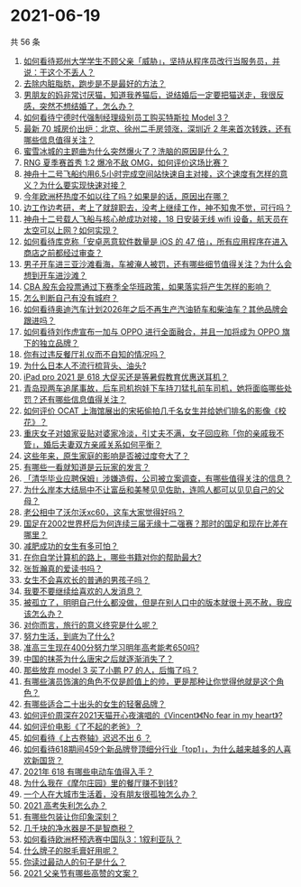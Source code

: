 # 2021-06-19

共 56 条

<!-- BEGIN -->
<!-- 最后更新时间 Sat Jun 19 2021 03:03:59 GMT+0800 (China Standard Time) -->

1. [如何看待郑州大学学生不顾父亲「威胁」，坚持从程序员改行当服务员，并说：干这个不丢人？](https://www.zhihu.com/question/465534726)
2. [去除内脏脂肪，跑步是不是最好的方法？](https://www.zhihu.com/question/427095682)
3. [男朋友的妈非常讨厌猫，知道我养猫后，说结婚后一定要把猫送走，我很反感，突然不想结婚了，怎么办？](https://www.zhihu.com/question/458232041)
4. [如何看待宁德时代强制经理级别员工购买特斯拉 Model 3？](https://www.zhihu.com/question/465498143)
5. [最新 70 城房价出炉：北京、徐州二手房领涨，深圳近 2
   年来首次转跌，还有哪些信息值得关注？](https://www.zhihu.com/question/465523037)
6. [蜜雪冰城的主题曲为什么突然爆火了？洗脑的原因是什么？](https://www.zhihu.com/question/464996660)
7. [RNG 夏季赛首秀 1:2 爆冷不敌 OMG，如何评价这场比赛？](https://www.zhihu.com/question/465769063)
8. [神舟十二号飞船约用6.5小时完成空间站快速自主对接，这个速度有怎样的意义？为什么要实现快速对接？](https://www.zhihu.com/question/465622134)
9. [今年欧洲杯热度不如以往了吗？如果是的话，原因出在哪？](https://www.zhihu.com/question/464561713)
10. [边工作边考研，考上了就辞职去，没考上继续工作，神不知鬼不觉，可行吗？](https://www.zhihu.com/question/324039053)
11. [神舟十二号载人飞船与核心舱成功对接，18 日安装无线 wifi
    设备，航天员在太空可以上网？如何实现？](https://www.zhihu.com/question/465721875)
12. [如何看待库克称「安卓恶意软件数量是 iOS 的 47
    倍」，所有应用程序在进入商店之前都经过审查？](https://www.zhihu.com/question/465597634)
13. [男子开车进三亚沙滩看海，车被淹人被罚，还有哪些细节值得关注？为什么会想到开车进沙滩？](https://www.zhihu.com/question/465091122)
14. [CBA
    股东会投票通过下赛季全华班政策，如果落实将产生怎样的影响？](https://www.zhihu.com/question/465741384)
15. [怎么判断自己有没有城府？](https://www.zhihu.com/question/275606514)
16. [如何看待奥迪汽车计划2026年之后不再生产汽油轿车和柴油车？其他品牌会跟进吗？](https://www.zhihu.com/question/465729299)
17. [如何看待刘作虎宣布一加与 OPPO 进行全面融合，并且一加将成为 OPPO
    旗下的独立品牌？](https://www.zhihu.com/question/465399919)
18. [你有过违反餐厅礼仪而不自知的情况吗？](https://www.zhihu.com/question/465084914)
19. [为什么日本人不流行梳背头、油头?](https://www.zhihu.com/question/335817516)
20. [iPad pro 2021 是 618
    大促买还是等暑假教育优惠送耳机？](https://www.zhihu.com/question/455896469)
21. [青岛现两车追尾事故，后车司机抱娃下车持刀猛扎前车司机，她将面临哪些处罚？还有哪些信息值得关注？](https://www.zhihu.com/question/465539331)
22. [如何评价 OCAT
    上海馆展出的宋拓偷拍几千名女生并给她们排名的影像《校花》？](https://www.zhihu.com/question/464804506)
23. [重庆女子对娘家妥贴对婆家冷淡，引丈夫不满，女子回应称「你的亲戚我不管」，婚后夫妻双方亲戚关系如何平衡？](https://www.zhihu.com/question/465303509)
24. [这些年来，原生家庭的影响是否被过度夸大了？](https://www.zhihu.com/question/465550203)
25. [有哪些一看就知道是云玩家的发言？](https://www.zhihu.com/question/458895664)
26. [「清华毕业应聘保姆」涉嫌造假，公司被立案调查，有哪些值得关注的信息？](https://www.zhihu.com/question/465302863)
27. [为什么岸本大结局中不让富岳和美琴见见佐助，连鸣人都可以见见自己的父母？](https://www.zhihu.com/question/463875382)
28. [老公相中了沃尔沃xc60，这车大家觉得好吗？](https://www.zhihu.com/question/423496101)
29. [国足在2002世界杯后为何连续三届无缘十二强赛？那时的国足和现在比差在哪里？](https://www.zhihu.com/question/465257051)
30. [减肥成功的女生有多可怕？](https://www.zhihu.com/question/286406704)
31. [在你自学计算机的路上，哪些书籍对你的帮助最大?](https://www.zhihu.com/question/421913237)
32. [张哲瀚真的爱读书吗？](https://www.zhihu.com/question/464735151)
33. [女生不会喜欢长的普通的男孩子吗？](https://www.zhihu.com/question/463537285)
34. [我要不要继续给喜欢的人发消息？](https://www.zhihu.com/question/378353180)
35. [被孤立了，明明自己什么都没做，但是在别人口中的版本就很十恶不赦，我应该怎么办？](https://www.zhihu.com/question/462683611)
36. [对你而言，旅行的意义终究是什么呢？](https://www.zhihu.com/question/463033557)
37. [努力生活，到底为了什么?](https://www.zhihu.com/question/463790191)
38. [准高三生现在400分努力学习明年高考能考650吗?](https://www.zhihu.com/question/464324966)
39. [中国的抹茶为什么唐宋之后就逐渐消失了？](https://www.zhihu.com/question/22132630)
40. [那些放弃 model 3 买了小鹏 P7 的人，后悔了吗？](https://www.zhihu.com/question/465497314)
41. [有哪些演员饰演的角色不仅是颜值上的帅，更是那种让你觉得他就是这个角色？](https://www.zhihu.com/question/464498742)
42. [有哪些适合二十出头的女生的轻奢品牌？](https://www.zhihu.com/question/50108354)
43. [如何评价周深在2021天猫开心夜演唱的《Vincent》《No fear in my
    heart》?](https://www.zhihu.com/question/465520401)
44. [如何评价电影《了不起的老爸》？](https://www.zhihu.com/question/452034545)
45. [如何看待《上古卷轴》迟迟不出 6 ？](https://www.zhihu.com/question/428760134)
46. [如何看待618期间459个新品牌登顶细分行业「top1」，为什么越来越多的人喜欢新国货？](https://www.zhihu.com/question/465576651)
47. [2021年 618 有哪些电动车值得入手？](https://www.zhihu.com/question/459895976)
48. [为什么我在《摩尔庄园》里的餐厅赚不到钱?](https://www.zhihu.com/question/464607513)
49. [一个人在大城市生活着，没有朋友很孤独怎么办？](https://www.zhihu.com/question/33276612)
50. [2021 高考失利怎么办？](https://www.zhihu.com/question/463989277)
51. [有哪些包装让你印象深刻？](https://www.zhihu.com/question/465430655)
52. [几千块的净水器是不是智商税？](https://www.zhihu.com/question/312697336)
53. [如何看待欧洲杯预选赛中国队3：1叙利亚队？](https://www.zhihu.com/question/465257936)
54. [什么牌子的脱毛膏好用呢？](https://www.zhihu.com/question/20299398)
55. [你读过最动人的句子是什么？](https://www.zhihu.com/question/457277397)
56. [2021 父亲节有哪些高赞的文案？](https://www.zhihu.com/question/465116511)

<!-- END -->
